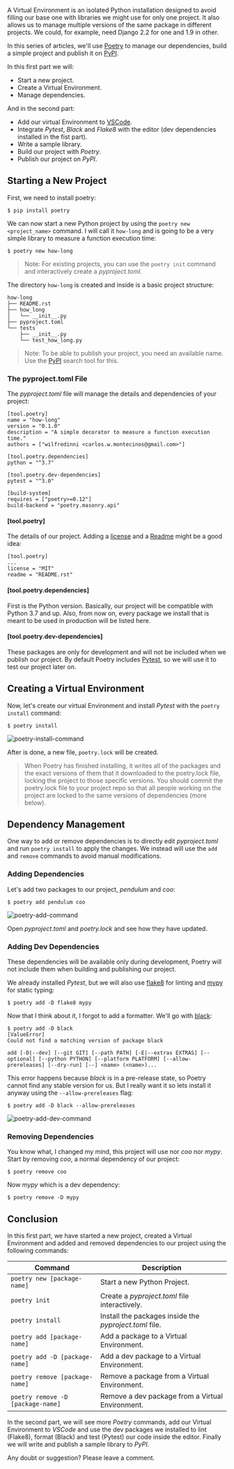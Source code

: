 A Virtual Environment is an isolated Python installation designed to avoid filling our base one with libraries we might use for only one project. It also allows us to manage multiple versions of the same package in different projects. We could, for example, need Django 2.2 for one and 1.9 in other.

In this series of articles, we'll use [Poetry](https://poetry.eustace.io/) to manage our dependencies, build a simple project and publish it on [PyPI](https://pypi.org/).

In this first part we will:

- Start a new project.
- Create a Virtual Environment.
- Manage dependencies.

And in the second part:

- Add our virtual Environment to [VSCode](https://code.visualstudio.com/).
- Integrate *Pytest*, *Black* and *Flake8* with the editor (dev dependencies installed in the fist part).
- Write a sample library.
- Build our project with *Poetry*.
- Publish our project on *PyPI*.

## Starting a New Project

First, we need to install poetry:

```
$ pip install poetry
```

We can now start a new Python project by using the `poetry new <project_name>` command. I will call it `how-long` and is going to be a very simple library to measure a function execution time:

```
$ poetry new how-long
```

> Note: For existing projects, you can use the `poetry init` command and interactively create a *pyproject.toml*.

The directory `how-long` is created and inside is a basic project structure:

```
how-long
├── README.rst
├── how_long
│   └── __init__.py
├── pyproject.toml
└── tests
    ├── __init__.py
    └── test_how_long.py
```

> Note: To be able to publish your project, you need an available name. Use the [PyPI](https://pypi.org/) search tool for this.

### The pyproject.toml File

The *pyproject.toml* file will manage the details and dependencies of your project:

```
[tool.poetry]
name = "how-long"
version = "0.1.0"
description = "A simple decorator to measure a function execution time."
authors = ["wilfredinni <carlos.w.montecinos@gmail.com>"]

[tool.poetry.dependencies]
python = "^3.7"

[tool.poetry.dev-dependencies]
pytest = "^3.0"

[build-system]
requires = ["poetry>=0.12"]
build-backend = "poetry.masonry.api"
```

#### [tool.poetry]

The details of our project. Adding a [license](https://poetry.eustace.io/docs/pyproject/#license) and a [Readme](https://poetry.eustace.io/docs/pyproject/#readme) might be a good idea:

```
[tool.poetry]
...
license = "MIT"
readme = "README.rst"
```

#### [tool.poetry.dependencies]

First is the Python version. Basically, our project will be compatible with Python 3.7 and up. Also, from now on, every package we install that is meant to be used in production will be listed here.

#### [tool.poetry.dev-dependencies]

These packages are only for development and will not be included when we publish our project. By default Poetry includes [Pytest](https://docs.pytest.org/en/latest/), so we will use it to test our project later on.

## Creating a Virtual Environment

Now, let's create our virtual Environment and install *Pytest* with the `poetry install` command:

```
$ poetry install
```

![poetry-install-command](https://raw.githubusercontent.com/wilfredinni/pysheetComments/master/2019/April/poetry_vscode_p1/poetry-install.png)

After is done, a new file, `poetry.lock` will be created.

> When Poetry has finished installing, it writes all of the packages and the exact versions of them that it downloaded to the poetry.lock file, locking the project to those specific versions. You should commit the poetry.lock file to your project repo so that all people working on the project are locked to the same versions of dependencies (more below).

## Dependency Management

One way to add or remove dependencies is to directly edit *pyproject.toml* and run `poetry install` to apply the changes. We instead will use the `add` and `remove` commands to avoid manual modifications.

### Adding Dependencies

Let's add two packages to our project, *pendulum* and *coo*:

```
$ poetry add pendulum coo
```

![poetry-add-command](https://raw.githubusercontent.com/wilfredinni/pysheetComments/master/2019/April/poetry_vscode_p1/poetry-add.png)

Open *pyproject.toml* and *poetry.lock* and see how they have updated.

### Adding Dev Dependencies

These dependencies will be available only during development, Poetry will not include them when building and publishing our project.

We already installed *Pytest*, but we will also use [flake8](http://flake8.pycqa.org/en/latest/) for linting and [mypy](http://mypy-lang.org/) for static typing:

```
$ poetry add -D flake8 mypy
```

Now that I think about it, I forgot to add a formatter. We'll go with [black](https://black.readthedocs.io/en/stable/):

```
$ poetry add -D black
[ValueError]
Could not find a matching version of package black

add [-D|--dev] [--git GIT] [--path PATH] [-E|--extras EXTRAS] [--optional] [--python PYTHON] [--platform PLATFORM] [--allow-prereleases] [--dry-run] [--] <name> (<name>)...
```

This error happens because *black* is in a pre-release state, so Poetry cannot find any stable version for us. But I really want it so lets install it anyway using the `--allow-prereleases` flag:

```
$ poetry add -D black --allow-prereleases
```

![poetry-add-dev-command](https://raw.githubusercontent.com/wilfredinni/pysheetComments/master/2019/April/poetry_vscode_p1/poetry-add-dev.png)

### Removing Dependencies

You know what, I changed my mind, this project will use nor *coo* nor *mypy*. Start by removing *coo*, a normal dependency of our project:

```
$ poetry remove coo
```

Now *mypy* which is a dev dependency:

```
$ poetry remove -D mypy
```

## Conclusion

In this first part, we have started a new project, created a Virtual Environment and added and removed dependencies to our project using the following commands:

| Command                           | Description                                            |
| --------------------------------- | ------------------------------------------------------ |
| `poetry new [package-name]`       | Start a new Python Project.                            |
| `poetry init`                     | Create a *pyproject.toml* file interactively.          |
| `poetry install`                  | Install the packages inside the *pyproject.toml* file. |
| `poetry add [package-name]`       | Add a package to a Virtual Environment.                |
| `poetry add -D [package-name]`    | Add a dev package to a Virtual Environment.            |
| `poetry remove [package-name]`    | Remove a package from a Virtual Environment.           |
| `poetry remove -D [package-name]` | Remove a dev package from a Virtual Environment.       |

In the second part, we will see more *Poetry* commands, add our Virtual Environment to *VSCode* and use the dev packages we installed to lint (Flake8), format (Black) and test (Pytest) our code inside the editor. Finally we will write and publish a sample library to *PyPI*.

Any doubt or suggestion? Please leave a comment.